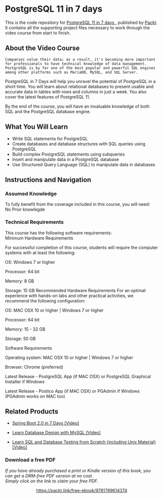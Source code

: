 # PostgreSQL 11 in 7 days 
This is the code repository for [PostgreSQL 11 in 7 days ](https://www.packtpub.com/big-data-and-business-intelligence/postgresql-11-7-days-video?utm_source=github&utm_medium=repository&utm_campaign=9781789614374), published by [Packt](https://www.packtpub.com/?utm_source=github). It contains all the supporting project files necessary to work through the video course from start to finish.
## About the Video Course
	Companies value their data; as a result, it's becoming more important for professionals to have technical knowledge of data management. PostgreSQL is by far one of the most popular and powerful SQL engines among other platforms such as MariaDB, MySQL, and SQL Server.

PostgreSQL in 7 Days will help you unravel the potential of PostgreSQL in a short time. You will learn about relational databases to present usable and accurate data in tables with rows and columns in just a week. You also cover the latest features of PostgreSQL 11. 

By the end of the course, you will have an invaluable knowledge of both SQL and the PostgreSQL database engine.

<H2>What You Will Learn</H2>
<DIV class=book-info-will-learn-text>
<UL>
<LI>Write SQL statements for PostgreSQL 
<LI>Create databases and database structures with SQL queries using PostgreSQL 
<LI>Build complex PostgreSQL statements using subqueries 
<LI>Insert and manipulate data in a PostgreSQL database 
<LI>Use Structured Query Language (SQL) to manipulate data in databases </LI></UL></DIV>

## Instructions and Navigation
### Assumed Knowledge
To fully benefit from the coverage included in this course, you will need:<br/>
No Prior knowlegde
### Technical Requirements
This course has the following software requirements:<br/>
Minimum Hardware Requirements

For successful completion of this course, students will require the computer systems with at least the following:


OS: Windows 7 or higher



Processor: 64 bit



Memory: 8 GB



Storage: 15 GB
Recommended Hardware Requirements
For an optimal experience with hands-on labs and other practical activities, we recommend the following configuration:


OS: MAC OSX 10 or higher | Windows 7 or higher



Processor: 64 bit



Memory: 15 - 32 GB



Storage: 50 GB


Software Requirements

Operating system: MAC OSX 10 or higher | Windows 7 or higher



Browser: Chrome (preferred)



Latest Release - PostgreSQL App (if MAC OSX) or PostgreSQL Graphical Installer if Windows



Latest Release - Postico App (if MAC OSX) or PGAdmin if Windows (PGAdmin works on MAC too)

## Related Products
* [Spring Boot 2.0 in 7 Days [Video]](https://www.packtpub.com/application-development/spring-boot-20-7-days-video?utm_source=github&utm_medium=repository&utm_campaign=9781789345230)

* [Learn Database Design with MySQL [Video]](https://www.packtpub.com/application-development/learn-database-design-mysql-video?utm_source=github&utm_medium=repository&utm_campaign=9781789343038)

* [Learn SQL and Database Testing from Scratch (including Unix Material) [Video]](https://www.packtpub.com/application-development/learn-sql-and-database-testing-scratch-unix-material-video?utm_source=github&utm_medium=repository&utm_campaign=9781789133844)

### Download a free PDF

 <i>If you have already purchased a print or Kindle version of this book, you can get a DRM-free PDF version at no cost.<br>Simply click on the link to claim your free PDF.</i>
<p align="center"> <a href="https://packt.link/free-ebook/9781789614374">https://packt.link/free-ebook/9781789614374 </a> </p>